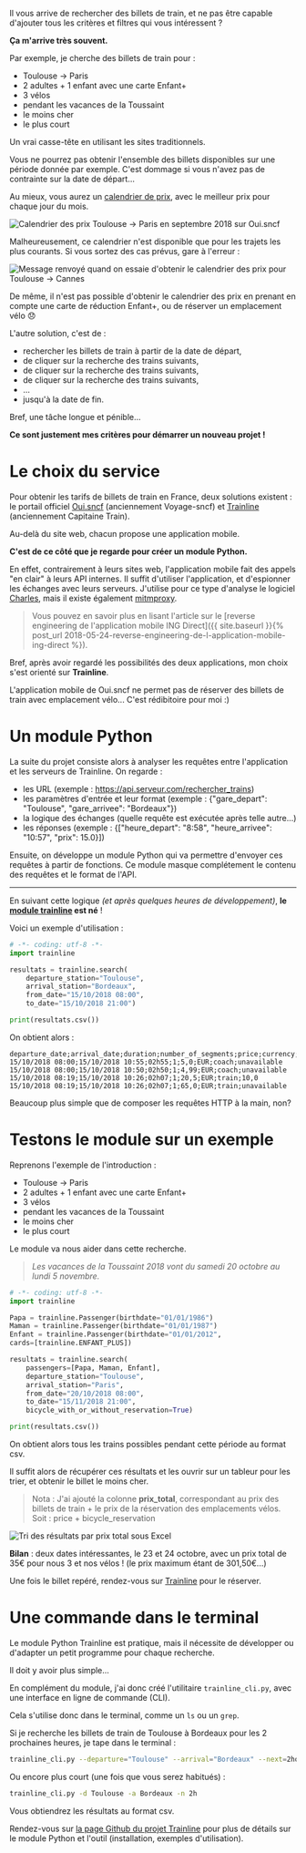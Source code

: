 <!-- title: Trouvez le billet de train le moins cher grâce à ce module Python -->

Il vous arrive de rechercher des billets de train, et ne pas être capable d'ajouter tous les critères et filtres qui vous intéressent ?

**Ça m'arrive très souvent.**

Par exemple, je cherche des billets de train pour :

- Toulouse → Paris
- 2 adultes + 1 enfant avec une carte Enfant+
- 3 vélos
- pendant les vacances de la Toussaint
- le moins cher
- le plus court

Un vrai casse-tête en utilisant les sites traditionnels.

Vous ne pourrez pas obtenir l'ensemble des billets disponibles sur une période donnée par exemple. C'est dommage si vous n'avez pas de contrainte sur la date de départ...

Au mieux, vous aurez un [calendrier de prix](https://www.oui.sncf/calendar), avec le meilleur prix pour chaque jour du mois.

![Calendrier des prix Toulouse → Paris en septembre 2018 sur Oui.sncf](../images/20180905/calendrier.png)

Malheureusement, ce calendrier n'est disponible que pour les trajets les plus courants. Si vous sortez des cas prévus, gare à l'erreur :

![Message renvoyé quand on essaie d'obtenir le calendrier des prix pour Toulouse -> Cannes](../images/20180905/erreur.png)

De même, il n'est pas possible d'obtenir le calendrier des prix en prenant en compte une carte de réduction Enfant+, ou de réserver un emplacement vélo 😞

L'autre solution, c'est de :

- rechercher les billets de train à partir de la date de départ,
- de cliquer sur la recherche des trains suivants,
- de cliquer sur la recherche des trains suivants,
- de cliquer sur la recherche des trains suivants,
- ...
- jusqu'à la date de fin.

Bref, une tâche longue et pénible...

**Ce sont justement mes critères pour démarrer un nouveau projet !**

# Le choix du service

Pour obtenir les tarifs de billets de train en France, deux solutions existent : le portail officiel [Oui.sncf](https://www.oui.sncf/) (anciennement Voyage-sncf) et [Trainline](https://www.trainline.eu/) (anciennement Capitaine Train).

Au-delà du site web, chacun propose une application mobile.

**C'est de ce côté que je regarde pour créer un module Python.**

En effet, contrairement à leurs sites web, l'application mobile fait des appels "en clair" à leurs API internes. Il suffit d'utiliser l'application, et d'espionner les échanges avec leurs serveurs. J'utilise pour ce type d'analyse le logiciel [Charles](https://www.charlesproxy.com/), mais il existe également [mitmproxy](https://mitmproxy.org/).

> Vous pouvez en savoir plus en lisant l'article sur le [reverse engineering de l'application mobile ING Direct]({{ site.baseurl }}{% post_url 2018-05-24-reverse-engineering-de-l-application-mobile-ing-direct %}).

Bref, après avoir regardé les possibilités des deux applications, mon choix s'est orienté sur **Trainline**.

L'application mobile de Oui.sncf ne permet pas de réserver des billets de train avec emplacement vélo... C'est rédibitoire pour moi :)

# Un module Python

La suite du projet consiste alors à analyser les requêtes entre l'application et les serveurs de Trainline. On regarde :

- les URL (exemple : https://api.serveur.com/rechercher_trains)
- les paramètres d'entrée et leur format (exemple : {"gare_depart": "Toulouse", "gare_arrivee": "Bordeaux"})
- la logique des échanges (quelle requête est exécutée après telle autre...)
- les réponses (exemple : {["heure_depart": "8:58", "heure_arrivee": "10:57", "prix": 15.0}])

Ensuite, on développe un module Python qui va permettre d'envoyer ces requêtes à partir de fonctions.
Ce module masque complétement le contenu des requêtes et le format de l'API.

--------------

En suivant cette logique *(et après quelques heures de développement)*, **le [module trainline](https://pypi.org/project/trainline/) est né** !

Voici un exemple d'utilisation :

```python
# -*- coding: utf-8 -*-
import trainline

resultats = trainline.search(
	departure_station="Toulouse",
	arrival_station="Bordeaux",
	from_date="15/10/2018 08:00",
	to_date="15/10/2018 21:00")

print(resultats.csv())
```

On obtient alors :

```csv
departure_date;arrival_date;duration;number_of_segments;price;currency;transportation_mean;bicycle_reservation
15/10/2018 08:00;15/10/2018 10:55;02h55;1;5,0;EUR;coach;unavailable
15/10/2018 08:00;15/10/2018 10:50;02h50;1;4,99;EUR;coach;unavailable
15/10/2018 08:19;15/10/2018 10:26;02h07;1;20,5;EUR;train;10,0
15/10/2018 08:19;15/10/2018 10:26;02h07;1;65,0;EUR;train;unavailable
```

Beaucoup plus simple que de composer les requêtes HTTP à la main, non?

# Testons le module sur un exemple

Reprenons l'exemple de l'introduction :

- Toulouse → Paris
- 2 adultes + 1 enfant avec une carte Enfant+
- 3 vélos
- pendant les vacances de la Toussaint
- le moins cher
- le plus court

Le module va nous aider dans cette recherche.

> *Les vacances de la Toussaint 2018 vont du samedi 20 octobre au lundi 5 novembre.*

```python
# -*- coding: utf-8 -*-
import trainline

Papa = trainline.Passenger(birthdate="01/01/1986")
Maman = trainline.Passenger(birthdate="01/01/1987")
Enfant = trainline.Passenger(birthdate="01/01/2012",
cards=[trainline.ENFANT_PLUS])

resultats = trainline.search(
	passengers=[Papa, Maman, Enfant],
	departure_station="Toulouse",
	arrival_station="Paris",
	from_date="20/10/2018 08:00",
	to_date="15/11/2018 21:00",
	bicycle_with_or_without_reservation=True)

print(resultats.csv())
```

On obtient alors tous les trains possibles pendant cette période au format csv.

Il suffit alors de récupérer ces résultats et les ouvrir sur un tableur pour les trier, et obtenir le billet le moins cher.

> Nota : J'ai ajouté la colonne **prix_total**, correspondant au prix des billets de train + le prix de la réservation des emplacements vélos. Soit : price + bicycle_reservation

![Tri des résultats par prix total sous Excel](../images/20180905/excel.png)

**Bilan** : deux dates intéressantes, le 23 et 24 octobre, avec un prix total de 35€ pour nous 3 et nos vélos ! (le prix maximum étant de 301,50€...)

Une fois le billet repéré, rendez-vous sur [Trainline](https://www.trainline.eu/) pour le réserver.

# Une commande dans le terminal

Le module Python Trainline est pratique, mais il nécessite de développer ou d'adapter un petit programme pour chaque recherche.

Il doit y avoir plus simple...

En complément du module, j'ai donc créé l'utilitaire `trainline_cli.py`, avec une interface en ligne de commande (CLI).

Cela s'utilise donc dans le terminal, comme un `ls` ou un `grep`.

Si je recherche les billets de train de Toulouse à Bordeaux pour les 2 prochaines heures, je tape dans le terminal :

```bash
trainline_cli.py --departure="Toulouse" --arrival="Bordeaux" --next=2hours
```

Ou encore plus court (une fois que vous serez habitués) :

```bash
trainline_cli.py -d Toulouse -a Bordeaux -n 2h
```

Vous obtiendrez les résultats au format csv.

Rendez-vous sur [la page Github du projet Trainline](https://github.com/tducret/trainline-python) pour plus de détails sur le module Python et l'outil (installation, exemples d'utilisation).